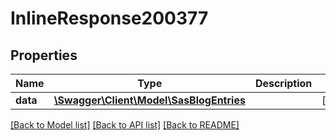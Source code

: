 # InlineResponse200377

## Properties
Name | Type | Description | Notes
------------ | ------------- | ------------- | -------------
**data** | [**\Swagger\Client\Model\SasBlogEntries**](SasBlogEntries.md) |  | [optional] 

[[Back to Model list]](../../README.md#documentation-for-models) [[Back to API list]](../../README.md#documentation-for-api-endpoints) [[Back to README]](../../README.md)

